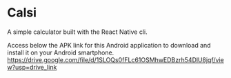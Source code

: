 # Calsi

A simple calculator built with the React Native cli.

Access below the APK link for this Android application to download and install it on your Android smartphone.
https://drive.google.com/file/d/1SLOQs0fFLc61OSMhwEDBzrh54DlU8jqf/view?usp=drive_link
